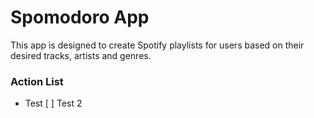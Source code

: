 # Spomodoro App

This app is designed to create Spotify playlists for users based on their desired tracks, artists and genres.

### Action List

- Test
[ ] Test 2